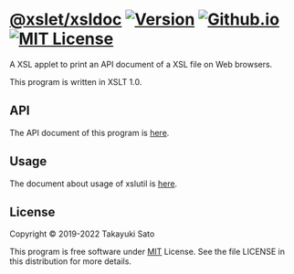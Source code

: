 # [@xslet/xsldoc][repo-url] [![Version][ver-image]][api-url] [![Github.io][io-image]][io-url] [![MIT License][mit-image]][mit-url]

A XSL applet to print an API document of a XSL file on Web browsers.

This program is written in XSLT 1.0.


## API

The API document of this program is [here][api-url].


## Usage

The document about usage of xslutil is [here][usage-url].


## License

Copyright &copy; 2019-2022 Takayuki Sato

This program is free software under [MIT][mit-url] License.
See the file LICENSE in this distribution for more details.


[repo-url]: https://github.com/xslet/xsldoc
[io-image]: https://img.shields.io/badge/HP-github.io-ff8888.svg
[io-url]: https://xslet.github.io/xsldoc/
[ver-image]: https://img.shields.io/badge/version-1.0.1-blue.svg
[mit-image]: https://img.shields.io/badge/license-MIT-green.svg
[mit-url]: https://opensource.org/licenses/MIT
[api-url]: https://xslet.github.io/xsldoc/api/xsldoc.xml
[usage-url]: https://xslet.github.io/xsldoc/#usage

